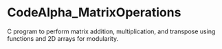 # CodeAlpha_MatrixOperations
C program to perform matrix addition, multiplication, and transpose using functions and 2D arrays for modularity.
